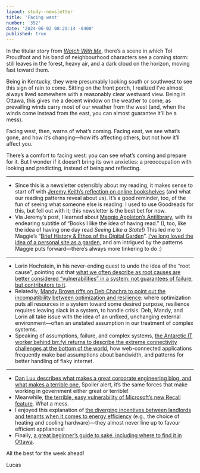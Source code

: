 ```yaml
---
layout: study--newsletter
title: 'Facing west'
number: '352'
date: '2024-06-02 08:29:14 -0400'
published: true
---
```


In the titular story from [_Watch With Me_](https://bookshop.org/p/books/watch-with-me-and-six-other-stories-of-the-yet-remembered-ptolemy-proudfoot-and-his-wife-miss-minnie-nee-quinch-wendell-berry/17314318?ean=9781619028319), there’s a scene in which Tol Proudfoot and his band of neighbourhood characters see a coming storm: still leaves in the forest, heavy air, and a dark cloud on the horizon, moving fast toward them.

Being in Kentucky, they were presumably looking south or southwest to see this sign of rain to come. Sitting on the front porch, I realized I’ve almost always lived somewhere with a reasonably clear westward view. Being in Ottawa, this gives me a decent window on the weather to come, as prevailing winds carry most of our weather from the west (and, when the winds come instead from the east, you can almost guarantee it’ll be a mess).

Facing west, then, warns of what’s coming. Facing east, we see what’s gone, and how it’s changing—how it’s affecting others, but not how it’ll affect you. 

There’s a comfort to facing west: you can see what’s coming and prepare for it. But I wonder if it doesn’t bring its own anxieties: a preoccupation with looking and predicting, instead of being and reflecting.

***

- Since this is a newsletter ostensibly about my reading, it makes sense to start off with [Jeremy Keith’s reflection on online bookshelves](https://adactio.com/journal/21175) (and what our reading patterns reveal about us). It’s a good reminder, too, of the fun of seeing what someone else is reading: I used to use Goodreads for this, but fell out with it; this newsletter is the best bet for now.
- Via Jeremy’s post, I learned about [Maggie Appleton’s Antilibrary](https://maggieappleton.com/antilibrary), with its endearing subtitle of “Books I like the idea of having read.” (I, too, like the idea of having one day read _Seeing Like a State_!) This led me to Maggie’s “[Brief History & Ethos of the Digital Garden](https://maggieappleton.com/garden-history)”. [I’ve long loved the idea of a personal site as a garden](https://lucascherkewski.com/study/manifesto/), and am intrigued by the patterns Maggie puts forward—there’s always more tinkering to do :)

***

- Lorin Hochstein, in his never-ending quest to undo the idea of the “root cause”, pointing out that [what we often describe as root causes are better considered “vulnerabilities” in a system: not guarantees of failure, but contributors to it](https://surfingcomplexity.blog/2024/05/26/the-problem-with-a-root-cause-is-that-it-explains-too-much/).
- Relatedly, [Mandy Brown riffs on Deb Chachra to point out the incompatibility between optimization and resilience](https://aworkinglibrary.com/writing/against-optimization): where optimization puts all resources in a system toward some desired purpose, resilience requires leaving slack in a system, to handle crisis. Deb, Mandy, and Lorin all take issue with the idea of an unfixed, unchanging external environment—often an unstated assumption in our treatment of complex systems.
- Speaking of assumptions, failure, and complex systems, [the Antarctic IT worker behind brr.fyi returns to describe the extreme connectivity challenges at the bottom of the world](https://brr.fyi/posts/engineering-for-slow-internet), how web-connected applications frequently make bad assumptions about bandwidth, and patterns for better handling of flaky internet.

***

- [Dan Luu describes what makes a great corporate engineering blog, and what makes a terrible one.](https://danluu.com/corp-eng-blogs/) Spoiler alert, it’s the same forces that make working in government either great or terrible!
- Meanwhile, [the terrible, easy vulnerability of Microsoft’s new Recall feature](https://doublepulsar.com/recall-stealing-everything-youve-ever-typed-or-viewed-on-your-own-windows-pc-is-now-possible-da3e12e9465e). What a mess.
- I enjoyed this explanation of [the diverging incentives between landlords and tenants when it comes to energy efficiency](https://policyoptions.irpp.org/magazines/may-2024/rental-unit-energy/) (e.g., the choice of heating and cooling hardware)—they almost never line up to favour efficient appliances!
- Finally, [a great beginner’s guide to saké, including where to find it in Ottawa](https://www.capitaleats.ca/p/sak-beginners).

All the best for the week ahead!

Lucas